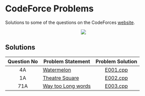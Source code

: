 # CodeForce Problems
Solutions to some of the questions on the CodeForces [website](https://codeforces.com/ "CodeForces").
<p align="center"><img src="https://camo.githubusercontent.com/c9f7470b1fedaf3e11008d600936cbd9db1f61d4/68747470733a2f2f69742d6564752e636f6d2f73697465732f64656661756c742f66696c65732f636f6465666f726365736c6f676f2e706e67"></p>


## Solutions

| Question No | Problem Statement	| Problem Solution |	
|:------------:|--------------------|:------------:|
| 4A          | [Watermelon]    	| [E001.cpp] |
| 1A         | [Theatre Square]    	| [E002.cpp] |
| 71A         | [Way too Long words]    	| [E003.cpp] |


[//]: # (Solutions)

[E001.cpp]: Solutions/E001.cpp
[Watermelon]: https://codeforces.com/problemset/problem/4/A

[E002.cpp]: Solutions/E002.cpp
[Theatre Square]: https://codeforces.com/problemset/problem/1/A

[E003.cpp]: Solutions/E003.cpp
[Way too Long words]: https://codeforces.com/problemset/problem/71/A


